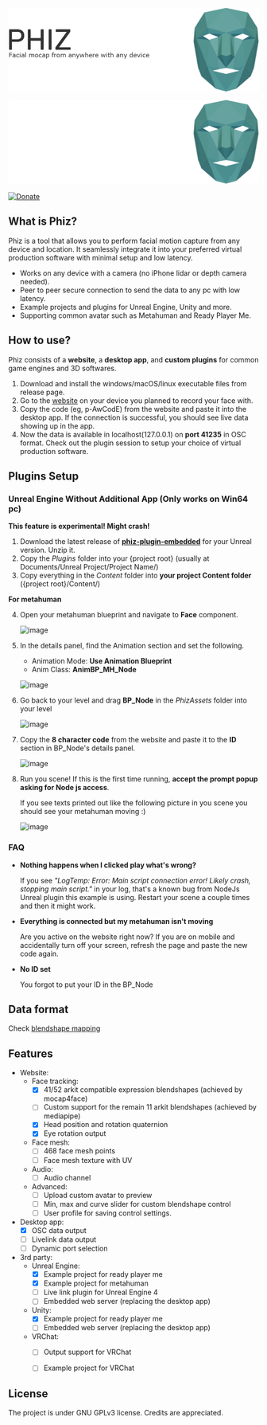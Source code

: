 [![Facial mocap from anywhere with any devices:Phiz](./assets/banner.png#gh-light-mode-only)](https://phizmocap.dev#gh-light-mode-only)

[![Facial mocap from anywhere with any devices:Phiz](./assets/banner-dark.png#gh-dark-mode-only)](https://phizmocap.dev#gh-dark-mode-only)

[![Donate](https://img.shields.io/badge/Donate-PayPal-green.svg)](https://www.paypal.com/donate/?business=HS5SG7G97J7AY&no_recurring=0&item_name=Thank+you+for+your+support+OwO.+May+the+3D+god+bless+you+infinite+inspirations%21&currency_code=USD)

## What is Phiz?
Phiz is a tool that allows you to perform facial motion capture from any device and location. It seamlessly integrate it into your preferred virtual production software with minimal setup and low latency.
- Works on any device with a camera (no iPhone lidar or depth camera needed).
- Peer to peer secure connection to send the data to any pc with low latency.
- Example projects and plugins for Unreal Engine, Unity and more.
- Supporting common avatar such as Metahuman and Ready Player Me.


## How to use?
Phiz consists of a **website**, a **desktop app**, and **custom plugins** for common game engines and 3D softwares.

1. Download and install the windows/macOS/linux executable files from release page.
2. Go to the [website](https://phizmocap.dev) on your device you planned to record your face with.
3. Copy the code (eg, p-AwCodE) from the website and paste it into the desktop app. If the connection is successful, you should see live data showing up in the app.
4. Now the data is available in localhost(127.0.0.1) on **port 41235** in OSC format. Check out the plugin session to setup your choice of virtual production software.

## Plugins Setup
### Unreal Engine Without Additional App (Only works on Win64 pc)
**This feature is experimental! Might crash!**
1. Download the latest release of [**phiz-plugin-embedded**](https://github.com/SpookyCorgi/phiz/releases) for your Unreal version. Unzip it.
2. Copy the *Plugins* folder into your {project root} (usually at Documents/Unreal Project/Project Name/)
3. Copy everything in the *Content* folder into **your project Content folder** ({project root}/Content/)

**For metahuman**

4. Open your metahuman blueprint and navigate to **Face** component.

    ![image](https://user-images.githubusercontent.com/37282156/212817085-bc3f2dd7-e78d-4486-b82c-aebd31e4ae15.png)
5. In the details panel, find the Animation section and set the following.

    - Animation Mode: **Use Animation Blueprint**
    - Anim Class: **AnimBP_MH_Node**
    
    ![image](https://user-images.githubusercontent.com/37282156/212817466-ceabdb47-3527-461c-b291-759d20496c2b.png)
6. Go back to your level and drag **BP_Node** in the *PhizAssets* folder into your level

    ![image](https://user-images.githubusercontent.com/37282156/212818081-19417d39-e809-4ba3-8940-240bf475da7f.png)
    
7. Copy the **8 character code** from the website and paste it to the **ID** section in BP_Node's details panel.
    
    ![image](https://user-images.githubusercontent.com/37282156/212818380-88120db3-52cc-4f6f-8c74-5a1be3f80ecf.png)
    
8. Run you scene! If this is the first time running, **accept the prompt popup asking for Node js access**.

    If you see texts printed out like the following picture in you scene you should see your metahuman moving :)

    ![image](https://user-images.githubusercontent.com/37282156/212818741-01d6abed-9708-4c76-a778-807220ec2afd.png)

### FAQ
- **Nothing happens when I clicked play what's wrong?**

    If you see *"LogTemp: Error: Main script connection error! Likely crash, stopping main script."* in your log, that's a known bug from NodeJs Unreal plugin this example is using. Restart your scene a couple times and then it might work.

- **Everything is connected but my metahuman isn't moving**

    Are you active on the website right now? If you are on mobile and accidentally turn off your screen, refresh the page and paste the new code again.

- **No ID set**

    You forgot to put your ID in the BP_Node







   
## Data format
Check [blendshape mapping](/lib/blendshapes.ts)



## Features
- Website:
    - Face tracking:
        - [x] 41/52 arkit compatible expression blendshapes (achieved by mocap4face)
        - [ ] Custom support for the remain 11 arkit blendshapes (achieved by mediapipe)
        - [x] Head position and rotation quaternion
        - [x] Eye rotation output
    - Face mesh:
        - [ ] 468 face mesh points
        - [ ] Face mesh texture with UV
    - Audio:
        - [ ] Audio channel
    - Advanced:
        - [ ] Upload custom avatar to preview
        - [ ] Min, max and curve slider for custom blendshape control
        - [ ] User profile for saving control settings.

- Desktop app:
    - [x] OSC data output
    - [ ] Livelink data output
    - [ ] Dynamic port selection

- 3rd party:
    - Unreal Engine:
        - [x] Example project for ready player me
        - [x] Example project for metahuman
        - [ ] Live link plugin for Unreal Engine 4
        - [ ] Embedded web server (replacing the desktop app)
    - Unity:
        - [x] Example project for ready player me
        - [ ] Embedded web server (replacing the desktop app)
    - VRChat:
        - [ ] Output support for VRChat
        - [ ] Example project for VRChat  





## License
The project is under GNU GPLv3 license. Credits are appreciated.

